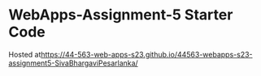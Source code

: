 # WebApps-Assignment-5 Starter Code
Hosted at<https://44-563-web-apps-s23.github.io/44563-webapps-s23-assignment5-SivaBhargaviPesarlanka/>